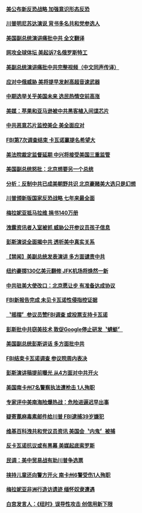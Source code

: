 #### [美公布新反恐战略  加强意识形态反恐](../pages/news203/a1394217.md?t=10060031) 

#### [川普明尼苏达演说 背书多名共和党参选人](../pages/news203/a1394216.md?t=10060031) 

#### [美国副总统演讲痛批中共 全文翻译](../pages/news203/a1394198.md?t=10060031) 

#### [网攻全球体坛 美起诉7名俄罗斯特工](../pages/news203/a1394178.md?t=10060031) 

#### [美副总统演讲痛批中共完整视频（中文同声传译）](../pages/news203/a1394065.md?t=10060031) 

#### [应对中俄威胁 美将提早发射高超音速武器](../pages/news203/a1394147.md?t=10060031) 

#### [中期选举关乎美国未来 选民热情空前高涨](../pages/news203/a1394127.md?t=10060031) 

#### [美媒：苹果和亚马逊被中共黑客植入间谍芯片](../pages/news203/a1394165.md?t=10060031) 

#### [中共恶意芯片监控美企 美全面应对](../pages/news203/a1394110.md?t=10060031) 

#### [FBI第7次调查结束 卡瓦诺赢提名希望大](../pages/news203/a1394112.md?t=10060031) 

#### [美法院裁定监督延期 中兴将接受美国三重监管](../pages/news203/a1394101.md?t=10060031) 

#### [美国副总统怒批：北京想要另一个总统](../pages/news203/a1394027.md?t=10060031) 

#### [分析：反制中共已成美朝野共识 北京豪赌美大选只是幻想](../pages/news203/a1394071.md?t=10060031) 

#### [川普颁新版国家反恐战略 七年来最全面](../pages/news203/a1394111.md?t=10060031) 

#### [梅拉妮亚抵马拉维 捐书140万册](../pages/news203/a1394093.md?t=10060031) 

#### [洩露资讯者入室被抓 威胁公开参议员孩子信息](../pages/news203/a1394118.md?t=10060031) 

#### [彭斯演说全面揭中共 透析美中真实关系](../pages/news203/a1394117.md?t=10060031) 

#### [【禁闻】美副总统发表演讲 多方面谴责中共](../pages/news203/a1394105.md?t=10060031) 

#### [纽约豪掷130亿美元翻修 JFK机场将焕然一新](../pages/news203/a1394100.md?t=10060031) 

#### [中共驻美大使改口：北京愿让步 有准备达成协议](../pages/news203/a1394058.md?t=10060031) 

#### [FBI新报告完成  未见卡瓦诺性侵指控证据](../pages/news203/a1394096.md?t=10060031) 

#### [〝摇摆〞参议员赞FBI调查 或投票支持卡瓦诺](../pages/news203/a1394094.md?t=10060031) 

#### [彭斯批中共窃美技术 敦促Google停止研发〝蜻蜓〞](../pages/news203/a1394080.md?t=10060031) 

#### [美国副总统彭斯讲话 多方面批中共](../pages/news203/a1394063.md?t=10060031) 

#### [FBI结束卡瓦诺调查 参议院周内表决](../pages/news203/a1394062.md?t=10060031) 

#### [彭斯演讲稿提前曝光 从4方面对中共开火](../pages/news203/a1394060.md?t=10060031) 

#### [美国南卡州7名警察执法遭枪击  1人殉职](../pages/news203/a1394056.md?t=10060031) 

#### [专家评中美南海险爆热战：危险进逼迟早出事](../pages/news203/a1393991.md?t=10060031) 

#### [疑寄蓖麻毒素邮件给川普 FBI逮捕39岁嫌犯](../pages/news203/a1394046.md?t=10060031) 

#### [维基百科洩共和党议员资讯 美国会〝内鬼〞被捕](../pages/news203/a1393987.md?t=10060031) 

#### [反卡瓦诺抗议或有黑幕 美媒起底索罗斯](../pages/news203/a1393976.md?t=10060031) 

#### [民调：美中贸易战有助川普争选票](../pages/news203/a1393986.md?t=10060031) 

#### [挟持儿童还向警方开火 南卡州6警受伤1人殉职](../pages/news203/a1393992.md?t=10060031) 

#### [梅拉妮亚非洲行造访遗迹 缅怀奴隶遭遇](../pages/news203/a1393960.md?t=10060031) 

#### [白宫发言人：《纽时》误导性攻击 创信用新下限](../pages/news203/a1393983.md?t=10060031) 

